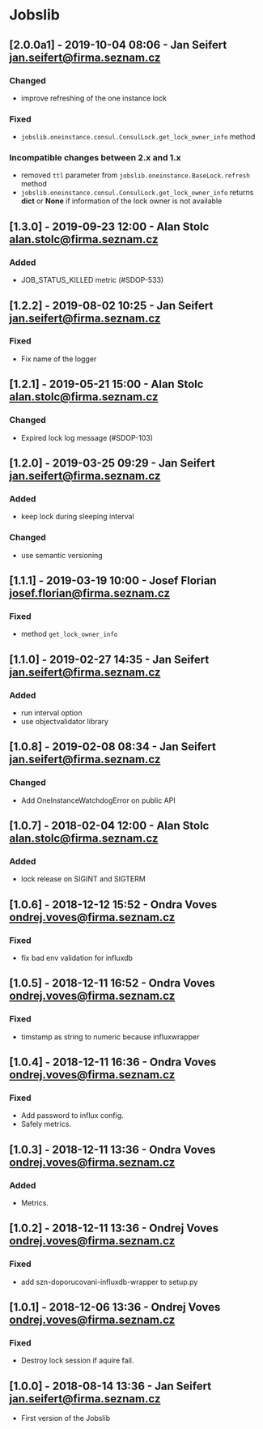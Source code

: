 # Jobslib

## [2.0.0a1] - 2019-10-04 08:06 - Jan Seifert <jan.seifert@firma.seznam.cz>
### Changed
- improve refreshing of the one instance lock
### Fixed
- `jobslib.oneinstance.consul.ConsulLock.get_lock_owner_info` method
### Incompatible changes between 2.x and 1.x
- removed `ttl` parameter from `jobslib.oneinstance.BaseLock.refresh` method
- `jobslib.oneinstance.consul.ConsulLock.get_lock_owner_info` returns **dict**
  or **None** if information of the lock owner is not available

## [1.3.0] - 2019-09-23 12:00 - Alan Stolc <alan.stolc@firma.seznam.cz>
### Added
- JOB_STATUS_KILLED metric (#SDOP-533)

## [1.2.2] - 2019-08-02 10:25 - Jan Seifert <jan.seifert@firma.seznam.cz>
### Fixed
- Fix name of the logger

## [1.2.1] - 2019-05-21 15:00 - Alan Stolc <alan.stolc@firma.seznam.cz>
### Changed
- Expired lock log message (#SDOP-103)

## [1.2.0] - 2019-03-25 09:29 - Jan Seifert <jan.seifert@firma.seznam.cz>
### Added
- keep lock during sleeping interval
### Changed
- use semantic versioning

## [1.1.1] - 2019-03-19 10:00 - Josef Florian <josef.florian@firma.seznam.cz>
### Fixed
- method `get_lock_owner_info`

## [1.1.0] - 2019-02-27 14:35 - Jan Seifert <jan.seifert@firma.seznam.cz>
### Added
- run interval option
- use objectvalidator library

## [1.0.8] - 2019-02-08 08:34 - Jan Seifert <jan.seifert@firma.seznam.cz>
### Changed
- Add OneInstanceWatchdogError on public API

## [1.0.7] - 2018-02-04 12:00 - Alan Stolc <alan.stolc@firma.seznam.cz>
### Added
- lock release on SIGINT and SIGTERM

## [1.0.6] - 2018-12-12 15:52 - Ondra Voves <ondrej.voves@firma.seznam.cz>
### Fixed
- fix bad env validation for influxdb

## [1.0.5] - 2018-12-11 16:52 - Ondra Voves <ondrej.voves@firma.seznam.cz>
### Fixed
- timstamp as string to numeric because influxwrapper

## [1.0.4] - 2018-12-11 16:36 - Ondra Voves <ondrej.voves@firma.seznam.cz>
### Fixed
- Add password to influx config.
- Safely metrics.

## [1.0.3] - 2018-12-11 13:36 - Ondra Voves <ondrej.voves@firma.seznam.cz>
### Added
- Metrics.

## [1.0.2] - 2018-12-11 13:36 - Ondrej Voves <ondrej.voves@firma.seznam.cz>
### Fixed
- add szn-doporucovani-influxdb-wrapper to setup.py

## [1.0.1] - 2018-12-06 13:36 - Ondrej Voves <ondrej.voves@firma.seznam.cz>
### Fixed
- Destroy lock session if aquire fail.

## [1.0.0] - 2018-08-14 13:36 - Jan Seifert <jan.seifert@firma.seznam.cz>
- First version of the Jobslib
